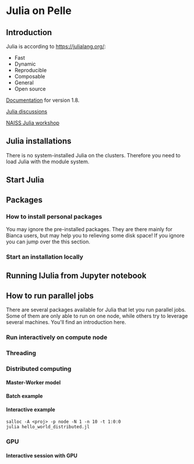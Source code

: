 # Julia on Pelle

## Introduction

Julia is according to <https://julialang.org/>:

- Fast
- Dynamic
- Reproducible
- Composable
- General
- Open source

[Documentation](https://docs.julialang.org/en/v1/) for version 1.8.

[Julia discussions](https://discourse.julialang.org/)

[NAISS Julia workshop](https://uppmax.github.io/R-matlab-julia-HPC/julia/intro/)

## Julia installations

 There is no system-installed Julia on the clusters. Therefore you need to load Julia with the module system.

## Start Julia

## Packages

### How to install personal packages

You may ignore the pre-installed packages. They are there mainly for Bianca users, but may help you to relieving some disk space! If you ignore you can jump over the this section.

### Start an installation locally

## Running IJulia from Jupyter notebook


## How to run parallel jobs

There are several packages available for Julia that let you run parallel jobs. Some of them are only able to run on one node, while others try to leverage several machines. You'll find an introduction here.

### Run interactively on compute node

### Threading

### Distributed computing

#### Master-Worker model

#### Batch example

#### Interactive example

```console
salloc -A <proj> -p node -N 1 -n 10 -t 1:0:0
julia hello_world_distributed.jl
```

### GPU

#### Interactive session with GPU

